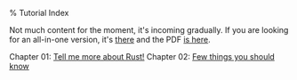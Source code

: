 % Tutorial Index

Not much content for the moment, it's incoming gradually.
If you are looking for an all-in-one version, it's [there](tutorial.html) and the PDF [is here](tutorial.pdf).

Chapter 01: [Tell me more about Rust!](ch-01.html)
Chapter 02: [Few things you should know](ch-02.html)